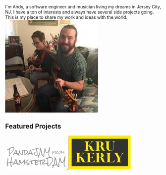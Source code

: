 <section>
    I'm Andy, a software engineer and musician living my dreams in Jersey City, NJ.
    I have a ton of interests and always have several side projects going. This
    is my place to share my work and ideas with the world.
</section>

<div>
    <img alt="Andy Stanish" src="/images/me.webp" height="300" width="300"/>
</div>

<section>
    <h2>Featured Projects</h2>
    <div>
        <a href="https://www.pandajamfromhamsterdam.com/" target="_blank" title="PandaJAM from HamsterDAM (opens in a new tab)">
            <img id="pjhd-logo" alt="PandaJAM from HamsterDAM" src="/images/pjhd-logo.png" height="75" width="200"/>
        </a>
        <a href="https://www.krukerlyband.com/" target="_blank" title="Kru Kerly (opens in a new tab)">
            <img alt="Kru Kerly" src="/images/kk-logo.jpg" height="108" width="201"/>
        </a>
    </div>
</section>

